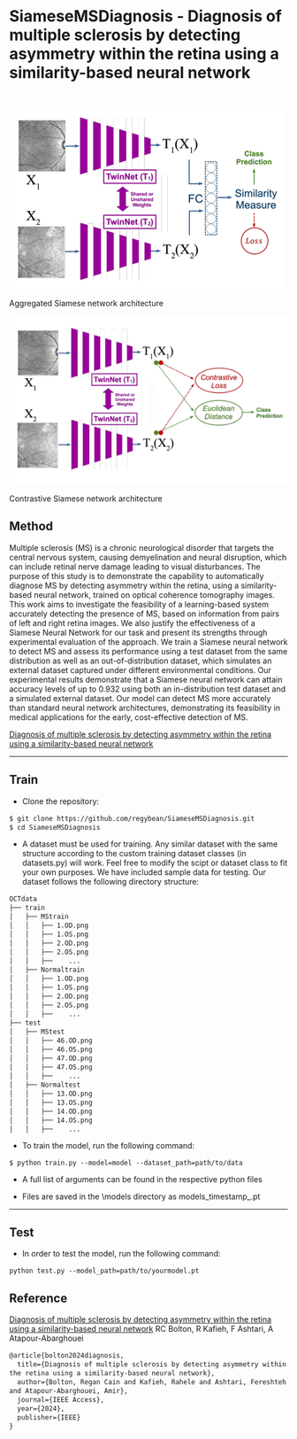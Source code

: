 # SiameseMSDiagnosis - Diagnosis of multiple sclerosis by detecting asymmetry within the retina using a similarity-based neural network

<br>

![Aggregated](https://github.com/regybean/SiameseMSDiagnosis/blob/main/imgs/aggregated_diagram.PNG)

Aggregated Siamese network architecture

![Contrastive](https://github.com/regybean/SiameseMSDiagnosis/blob/main/imgs/contrastive_diagram.PNG)

Contrastive Siamese network architecture

## Method

Multiple sclerosis (MS) is a chronic neurological disorder that targets the central nervous system, causing demyelination and neural disruption, which can include retinal nerve damage leading to visual disturbances. The purpose of this study is to demonstrate the capability to automatically diagnose MS by detecting asymmetry within the retina, using a similarity-based neural network, trained on optical coherence tomography images. This work aims to investigate the feasibility of a learning-based system accurately detecting the presence of MS, based on information from pairs of left and right retina images. We also justify the effectiveness of a Siamese Neural Network for our task and present its strengths through experimental evaluation of the approach. We train a Siamese neural network to detect MS and assess its performance using a test dataset from the same distribution as well as an out-of-distribution dataset, which simulates an external dataset captured under different environmental conditions. Our experimental results demonstrate that a Siamese neural network can attain accuracy levels of up to 0.932 using both an in-distribution test dataset and a simulated external dataset. Our model can detect MS more accurately than standard neural network architectures, demonstrating its feasibility in medical applications for the early, cost-effective detection of MS.

[Diagnosis of multiple sclerosis by detecting asymmetry within the retina using a similarity-based neural network](https://ieeexplore.ieee.org/document/10516432)

---

## Train

* Clone the repository:

```
$ git clone https://github.com/regybean/SiameseMSDiagnosis.git
$ cd SiameseMSDiagnosis
```
* A dataset must be used for training. Any similar dataset with the same structure according to the custom training dataset classes (in datasets.py) will work. Feel free to modify the scipt or dataset class to fit your own purposes. We have included sample data for testing. Our dataset follows the following directory structure:

```
OCTdata
├── train
│   ├── MStrain
│   │   ├── 1.OD.png
│   │   ├── 1.OS.png
│   │   ├── 2.OD.png
│   │   ├── 2.OS.png
│   │   ├──    ...
│   ├── Normaltrain
│   │   ├── 1.OD.png
│   │   ├── 1.OS.png
│   │   ├── 2.OD.png
│   │   ├── 2.OS.png
│   │   ├──    ...
├── test
│   ├── MStest
│   │   ├── 46.OD.png
│   │   ├── 46.OS.png
│   │   ├── 47.OD.png
│   │   ├── 47.OS.png
│   │   ├──    ...
│   ├── Normaltest
│   │   ├── 13.OD.png
│   │   ├── 13.OS.png
│   │   ├── 14.OD.png
│   │   ├── 14.OS.png
│   │   ├──    ...
```

* To train the model, run the following command:

```
$ python train.py --model=model --dataset_path=path/to/data
```

* A full list of arguments can be found in the respective python files

* Files are saved in the \models directory as models_timestamp_.pt

---
## Test

* In order to test the model, run the following command:

```
python test.py --model_path=path/to/yourmodel.pt
```

## Reference
[Diagnosis of multiple sclerosis by detecting asymmetry within the retina using a similarity-based neural network](https://ieeexplore.ieee.org/document/10516432)
RC Bolton, R Kafieh, F Ashtari, A Atapour-Abarghouei
```
@article{bolton2024diagnosis,
  title={Diagnosis of multiple sclerosis by detecting asymmetry within the retina using a similarity-based neural network},
  author={Bolton, Regan Cain and Kafieh, Rahele and Ashtari, Fereshteh and Atapour-Abarghouei, Amir},
  journal={IEEE Access},
  year={2024},
  publisher={IEEE}
}
```




